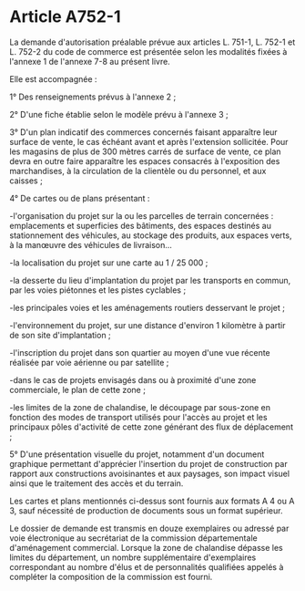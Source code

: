 # Article A752-1

La demande d'autorisation préalable prévue aux articles L. 751-1, L. 752-1 et L. 752-2 du code de commerce est présentée selon les modalités fixées à l'annexe 1 de l'annexe 7-8 au présent livre.

Elle est accompagnée :

1° Des renseignements prévus à l'annexe 2 ;

2° D'une fiche établie selon le modèle prévu à l'annexe 3 ;

3° D'un plan indicatif des commerces concernés faisant apparaître leur surface de vente, le cas échéant avant et après l'extension sollicitée. Pour les magasins de plus de 300 mètres carrés de surface de vente, ce plan devra en outre faire apparaître les espaces consacrés à l'exposition des marchandises, à la circulation de la clientèle ou du personnel, et aux caisses ;

4° De cartes ou de plans présentant :

-l'organisation du projet sur la ou les parcelles de terrain concernées : emplacements et superficies des bâtiments, des espaces destinés au stationnement des véhicules, au stockage des produits, aux espaces verts, à la manœuvre des véhicules de livraison...

-la localisation du projet sur une carte au 1 / 25 000 ;

-la desserte du lieu d'implantation du projet par les transports en commun, par les voies piétonnes et les pistes cyclables ;

-les principales voies et les aménagements routiers desservant le projet ;

-l'environnement du projet, sur une distance d'environ 1 kilomètre à partir de son site d'implantation ;

-l'inscription du projet dans son quartier au moyen d'une vue récente réalisée par voie aérienne ou par satellite ;

-dans le cas de projets envisagés dans ou à proximité d'une zone commerciale, le plan de cette zone ;

-les limites de la zone de chalandise, le découpage par sous-zone en fonction des modes de transport utilisés pour l'accès au projet et les principaux pôles d'activité de cette zone générant des flux de déplacement ;

5° D'une présentation visuelle du projet, notamment d'un document graphique permettant d'apprécier l'insertion du projet de construction par rapport aux constructions avoisinantes et aux paysages, son impact visuel ainsi que le traitement des accès et du terrain.

Les cartes et plans mentionnés ci-dessus sont fournis aux formats A 4 ou A 3, sauf nécessité de production de documents sous un format supérieur.

Le dossier de demande est transmis en douze exemplaires ou adressé par voie électronique au secrétariat de la commission départementale d'aménagement commercial. Lorsque la zone de chalandise dépasse les limites du département, un nombre supplémentaire d'exemplaires correspondant au nombre d'élus et de personnalités qualifiées appelés à compléter la composition de la commission est fourni.
